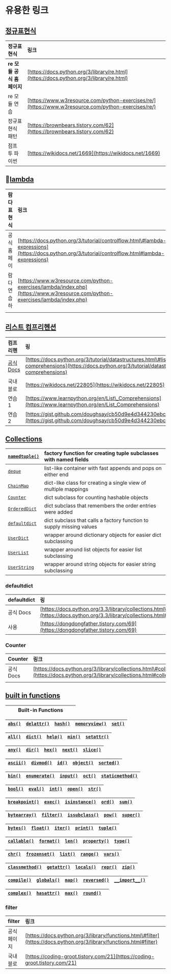 # 유용한 링크

## [정규표현식](https://docs.python.org/3/library/re.html)

| 정규표현식 | 링크  |
| :--- | :--- |
| **re 모듈 공식 홈페이지**  | [https://docs.python.org/3/library/re.html](https://docs.python.org/3/library/re.html) |
| re 모듈 연습  | [https://www.w3resource.com/python-exercises/re/](https://www.w3resource.com/python-exercises/re/) |
| 정규표현식 패턴  | [https://brownbears.tistory.com/62](https://brownbears.tistory.com/62) |
| 점프 투 파이썬 | [https://wikidocs.net/1669](https://wikidocs.net/1669) |

## [lambda](https://docs.python.org/3/tutorial/controlflow.html#lambda-expressions)

| 람다표현식  | 링크  |
| :--- | :--- |
| 공식홈페이 | [https://docs.python.org/3/tutorial/controlflow.html\#lambda-expressions](https://docs.python.org/3/tutorial/controlflow.html#lambda-expressions) |
| 람다 연습하 | [https://www.w3resource.com/python-exercises/lambda/index.php](https://www.w3resource.com/python-exercises/lambda/index.php) |
|  |  |

## [리스트 컴프리헨션](https://docs.python.org/3/tutorial/datastructures.html#list-comprehensions)

| 컴프리헨 | 링 |
| :--- | :--- |
| [공식 Docs](https://docs.python.org/3/tutorial/datastructures.html#list-comprehensions) | [https://docs.python.org/3/tutorial/datastructures.html\#list-comprehensions](https://docs.python.org/3/tutorial/datastructures.html#list-comprehensions) |
| 국내 블로 | [https://wikidocs.net/22805](https://wikidocs.net/22805) |
| 연습1 | [https://www.learnpython.org/en/List\_Comprehensions](https://www.learnpython.org/en/List_Comprehensions) |
| 연습2 | [https://gist.github.com/doughsay/cb50d9e4d344230ebc166255a202f81d](https://gist.github.com/doughsay/cb50d9e4d344230ebc166255a202f81d) |

## [Collections](https://docs.python.org/3/library/collections.html#module-collections)

| [`namedtuple()`](https://docs.python.org/3/library/collections.html#collections.namedtuple) | factory function for creating tuple subclasses with named fields |
| :--- | :--- |
| [`deque`](https://docs.python.org/3/library/collections.html#collections.deque) | list-like container with fast appends and pops on either end |
| [`ChainMap`](https://docs.python.org/3/library/collections.html#collections.ChainMap) | dict-like class for creating a single view of multiple mappings |
| [`Counter`](https://docs.python.org/3/library/collections.html#collections.Counter) | dict subclass for counting hashable objects |
| [`OrderedDict`](https://docs.python.org/3/library/collections.html#collections.OrderedDict) | dict subclass that remembers the order entries were added |
| [`defaultdict`](https://docs.python.org/3/library/collections.html#collections.defaultdict) | dict subclass that calls a factory function to supply missing values |
| [`UserDict`](https://docs.python.org/3/library/collections.html#collections.UserDict) | wrapper around dictionary objects for easier dict subclassing |
| [`UserList`](https://docs.python.org/3/library/collections.html#collections.UserList) | wrapper around list objects for easier list subclassing |
| [`UserString`](https://docs.python.org/3/library/collections.html#collections.UserString) | wrapper around string objects for easier string subclassing |

### defaultdict

| defaultdict | 링 |
| :--- | :--- |
| 공식 Docs | [https://docs.python.org/3.3/library/collections.html\#collections.defaultdict](https://docs.python.org/3.3/library/collections.html#collections.defaultdict) |
| 사용 | [https://dongdongfather.tistory.com/69](https://dongdongfather.tistory.com/69) |

### Counter

| Counter | 링크 |
| :--- | :--- |
| 공식 Docs | [https://docs.python.org/3/library/collections.html\#collections.Counter](https://docs.python.org/3/library/collections.html#collections.Counter) |
|  |  |

## [built in functions](https://docs.python.org/3/library/functions.html#built-in-functions)

|   |  | Built-in Functions |  |  |
| :--- | :--- | :--- | :--- | :--- |


| [`abs()`](https://docs.python.org/3/library/functions.html#abs) | [`delattr()`](https://docs.python.org/3/library/functions.html#delattr) | [`hash()`](https://docs.python.org/3/library/functions.html#hash) | [`memoryview()`](https://docs.python.org/3/library/functions.html#func-memoryview) | [`set()`](https://docs.python.org/3/library/functions.html#func-set) |
| :--- | :--- | :--- | :--- | :--- |


| [`all()`](https://docs.python.org/3/library/functions.html#all) | [`dict()`](https://docs.python.org/3/library/functions.html#func-dict) | [`help()`](https://docs.python.org/3/library/functions.html#help) | [`min()`](https://docs.python.org/3/library/functions.html#min) | [`setattr()`](https://docs.python.org/3/library/functions.html#setattr) |
| :--- | :--- | :--- | :--- | :--- |


| [`any()`](https://docs.python.org/3/library/functions.html#any) | [`dir()`](https://docs.python.org/3/library/functions.html#dir) | [`hex()`](https://docs.python.org/3/library/functions.html#hex) | [`next()`](https://docs.python.org/3/library/functions.html#next) | [`slice()`](https://docs.python.org/3/library/functions.html#slice) |
| :--- | :--- | :--- | :--- | :--- |


| [`ascii()`](https://docs.python.org/3/library/functions.html#ascii) | [`divmod()`](https://docs.python.org/3/library/functions.html#divmod) | [`id()`](https://docs.python.org/3/library/functions.html#id) | [`object()`](https://docs.python.org/3/library/functions.html#object) | [`sorted()`](https://docs.python.org/3/library/functions.html#sorted) |
| :--- | :--- | :--- | :--- | :--- |


| [`bin()`](https://docs.python.org/3/library/functions.html#bin) | [`enumerate()`](https://docs.python.org/3/library/functions.html#enumerate) | [`input()`](https://docs.python.org/3/library/functions.html#input) | [`oct()`](https://docs.python.org/3/library/functions.html#oct) | [`staticmethod()`](https://docs.python.org/3/library/functions.html#staticmethod) |
| :--- | :--- | :--- | :--- | :--- |


| [`bool()`](https://docs.python.org/3/library/functions.html#bool) | [`eval()`](https://docs.python.org/3/library/functions.html#eval) | [`int()`](https://docs.python.org/3/library/functions.html#int) | [`open()`](https://docs.python.org/3/library/functions.html#open) | [`str()`](https://docs.python.org/3/library/functions.html#func-str) |
| :--- | :--- | :--- | :--- | :--- |


| [`breakpoint()`](https://docs.python.org/3/library/functions.html#breakpoint) | [`exec()`](https://docs.python.org/3/library/functions.html#exec) | [`isinstance()`](https://docs.python.org/3/library/functions.html#isinstance) | [`ord()`](https://docs.python.org/3/library/functions.html#ord) | [`sum()`](https://docs.python.org/3/library/functions.html#sum) |
| :--- | :--- | :--- | :--- | :--- |


| [`bytearray()`](https://docs.python.org/3/library/functions.html#func-bytearray) | [`filter()`](https://docs.python.org/3/library/functions.html#filter) | [`issubclass()`](https://docs.python.org/3/library/functions.html#issubclass) | [`pow()`](https://docs.python.org/3/library/functions.html#pow) | [`super()`](https://docs.python.org/3/library/functions.html#super) |
| :--- | :--- | :--- | :--- | :--- |


| [`bytes()`](https://docs.python.org/3/library/functions.html#func-bytes) | [`float()`](https://docs.python.org/3/library/functions.html#float) | [`iter()`](https://docs.python.org/3/library/functions.html#iter) | [`print()`](https://docs.python.org/3/library/functions.html#print) | [`tuple()`](https://docs.python.org/3/library/functions.html#func-tuple) |
| :--- | :--- | :--- | :--- | :--- |


| [`callable()`](https://docs.python.org/3/library/functions.html#callable) | [`format()`](https://docs.python.org/3/library/functions.html#format) | [`len()`](https://docs.python.org/3/library/functions.html#len) | [`property()`](https://docs.python.org/3/library/functions.html#property) | [`type()`](https://docs.python.org/3/library/functions.html#type) |
| :--- | :--- | :--- | :--- | :--- |


| [`chr()`](https://docs.python.org/3/library/functions.html#chr) | [`frozenset()`](https://docs.python.org/3/library/functions.html#func-frozenset) | [`list()`](https://docs.python.org/3/library/functions.html#func-list) | [`range()`](https://docs.python.org/3/library/functions.html#func-range) | [`vars()`](https://docs.python.org/3/library/functions.html#vars) |
| :--- | :--- | :--- | :--- | :--- |


| [`classmethod()`](https://docs.python.org/3/library/functions.html#classmethod) | [`getattr()`](https://docs.python.org/3/library/functions.html#getattr) | [`locals()`](https://docs.python.org/3/library/functions.html#locals) | [`repr()`](https://docs.python.org/3/library/functions.html#repr) | [`zip()`](https://docs.python.org/3/library/functions.html#zip) |
| :--- | :--- | :--- | :--- | :--- |


| [`compile()`](https://docs.python.org/3/library/functions.html#compile) | [`globals()`](https://docs.python.org/3/library/functions.html#globals) | [`map()`](https://docs.python.org/3/library/functions.html#map) | [`reversed()`](https://docs.python.org/3/library/functions.html#reversed) | [`__import__()`](https://docs.python.org/3/library/functions.html#__import__) |
| :--- | :--- | :--- | :--- | :--- |


| [`complex()`](https://docs.python.org/3/library/functions.html#complex) | [`hasattr()`](https://docs.python.org/3/library/functions.html#hasattr) | [`max()`](https://docs.python.org/3/library/functions.html#max) | [`round()`](https://docs.python.org/3/library/functions.html#round) |  |
| :--- | :--- | :--- | :--- | :--- |


### filter

| filter | 링크 |
| :--- | :--- |
| 공식페이지 | [https://docs.python.org/3/library/functions.html\#filter](https://docs.python.org/3/library/functions.html#filter) |
| 국내 블로 | [https://coding-groot.tistory.com/21](https://coding-groot.tistory.com/21) |


